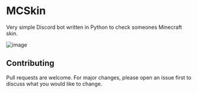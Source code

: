 # MCSkin
Very simple Discord bot written in Python to check someones Minecraft skin.

![image](https://cdn.discordapp.com/attachments/922873921517268993/1089037694086156318/image.png)

## Contributing

Pull requests are welcome. For major changes, please open an issue first
to discuss what you would like to change.


